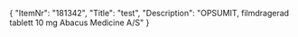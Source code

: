 {
  "ItemNr": "181342",
  "Title": "test",
  "Description": "OPSUMIT, filmdragerad tablett 10 mg Abacus Medicine A/S"
}